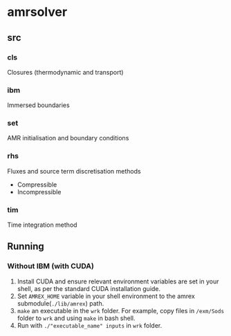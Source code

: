 # amrsolver

## src
### cls
Closures (thermodynamic and transport)

### ibm
Immersed boundaries

### set
AMR initialisation and boundary conditions

### rhs
Fluxes and source term discretisation methods
- Compressible
- Incompressible

### tim
Time integration method


## Running
### Without IBM (with CUDA)
1. Install CUDA and ensure relevant environment variables are set in your shell, as per the standard CUDA installation guide.
2. Set `AMREX_HOME` variable in your shell environment to the amrex submodule(`./lib/amrex`) path.
3. `make` an executable in the `wrk` folder. For example, copy files in `/exm/Sods` folder to `wrk` and using `make` in bash shell.
4. Run with `./"executable_name" inputs` in `wrk` folder.
